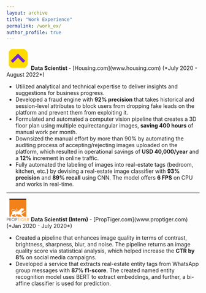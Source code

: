 ```yaml
---
layout: archive
title: "Work Experience"
permalink: /work_ex/
author_profile: true
---
```


<img src="/images/housing_logo.png" alt="USC logo" style=" align: top; height: 60px; width:60px; background-size: cover; border-radius: 98px"/>
<b> Data Scientist </b> - [Housing.com](www.housing.com) (*July 2020 - August 2022*) 

* Utilized analytical and technical expertise to deliver insights and suggestions for business progress.
* Developed a fraud engine with **92% precision** that takes historical and session-level attributes to block users from dropping fake leads on the platform and prevent them from exploiting it.
* Formulated and automated a computer vision pipeline that creates a 3D floor plan using multiple equirectangular images, **saving 400 hours** of manual work per month.
* Downsized the manual effort by more than 90% by automating the auditing process of accepting/rejecting images uploaded on the platform, which resulted in operational savings of **USD 40,000/year** and a **12%** increment in online traffic.
* Fully automated the labeling of images into real-estate tags (bedroom, kitchen, etc.) by devising a real-estate image classifier with **93% precision** and **89% recall** using CNN. The model offers **6 FPS** on CPU and works in real-time.
<hr />
<img src="/images/proptiger.png" alt="USC logo" style="height: 60px; width:60px; background-size: cover;"/>
<b> Data Scientist (Intern) </b> - [PropTiger.com](www.proptiger.com) (*Jan 2020 - July 2020*)

* Created a pipeline that enhances image quality in terms of contrast, brightness, sharpness, blur, and noise. The pipeline returns an image quality score via statistical analysis, which helped increase the **CTR by 8%** on social media campaigns.
* Developed a service that extracts real-estate entity tags from WhatsApp group messages with **87% f1-score**. The created named entity recognition model uses BERT to extract embeddings, and further, a bi-affine classifier is used for prediction.